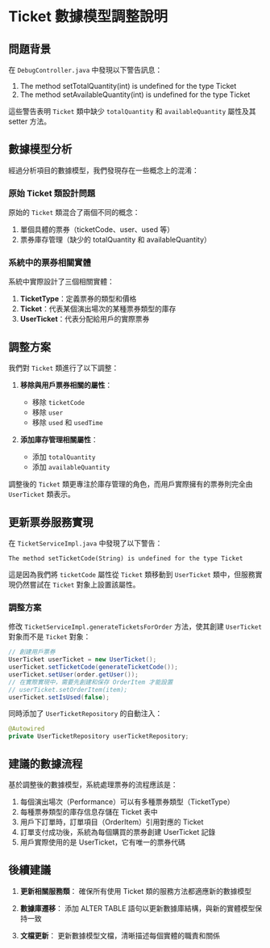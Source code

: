 # Ticket 數據模型調整說明

## 問題背景

在 `DebugController.java` 中發現以下警告訊息：
1. The method setTotalQuantity(int) is undefined for the type Ticket
2. The method setAvailableQuantity(int) is undefined for the type Ticket

這些警告表明 `Ticket` 類中缺少 `totalQuantity` 和 `availableQuantity` 屬性及其 setter 方法。

## 數據模型分析

經過分析項目的數據模型，我們發現存在一些概念上的混淆：

### 原始 Ticket 類設計問題
原始的 `Ticket` 類混合了兩個不同的概念：
1. 單個具體的票券（ticketCode、user、used 等）
2. 票券庫存管理（缺少的 totalQuantity 和 availableQuantity）

### 系統中的票券相關實體
系統中實際設計了三個相關實體：
1. **TicketType**：定義票券的類型和價格
2. **Ticket**：代表某個演出場次的某種票券類型的庫存
3. **UserTicket**：代表分配給用戶的實際票券

## 調整方案

我們對 `Ticket` 類進行了以下調整：

1. **移除與用戶票券相關的屬性**：
   - 移除 `ticketCode`
   - 移除 `user`
   - 移除 `used` 和 `usedTime`

2. **添加庫存管理相關屬性**：
   - 添加 `totalQuantity`
   - 添加 `availableQuantity`

調整後的 `Ticket` 類更專注於庫存管理的角色，而用戶實際擁有的票券則完全由 `UserTicket` 類表示。

## 更新票券服務實現

在 `TicketServiceImpl.java` 中發現了以下警告：
```
The method setTicketCode(String) is undefined for the type Ticket
```

這是因為我們將 `ticketCode` 屬性從 `Ticket` 類移動到 `UserTicket` 類中，但服務實現仍然嘗試在 `Ticket` 對象上設置該屬性。

### 調整方案

修改 `TicketServiceImpl.generateTicketsForOrder` 方法，使其創建 `UserTicket` 對象而不是 `Ticket` 對象：

```java
// 創建用戶票券
UserTicket userTicket = new UserTicket();
userTicket.setTicketCode(generateTicketCode());
userTicket.setUser(order.getUser());
// 在實際實現中，需要先創建和保存 OrderItem 才能設置
// userTicket.setOrderItem(item);
userTicket.setIsUsed(false);
```

同時添加了 `UserTicketRepository` 的自動注入：

```java
@Autowired
private UserTicketRepository userTicketRepository;
```

## 建議的數據流程

基於調整後的數據模型，系統處理票券的流程應該是：

1. 每個演出場次（Performance）可以有多種票券類型（TicketType）
2. 每種票券類型的庫存信息存儲在 Ticket 表中
3. 用戶下訂單時，訂單項目（OrderItem）引用對應的 Ticket
4. 訂單支付成功後，系統為每個購買的票券創建 UserTicket 記錄
5. 用戶實際使用的是 UserTicket，它有唯一的票券代碼

## 後續建議

1. **更新相關服務類**：
   確保所有使用 Ticket 類的服務方法都適應新的數據模型

2. **數據庫遷移**：
   添加 ALTER TABLE 語句以更新數據庫結構，與新的實體模型保持一致

3. **文檔更新**：
   更新數據模型文檔，清晰描述每個實體的職責和關係
